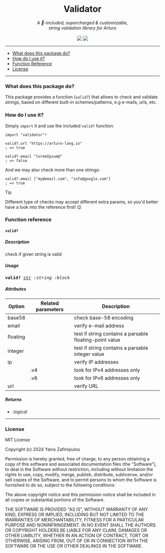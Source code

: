 <h1 align="center">
    Validator
</h1>

<p align="center">
     <i>A 🔋-included, supercharged & customizable,<br>string validation library for Arturo</i> 
     <br><br>
     <img src="https://img.shields.io/github/license/arturo-lang/grafito?style=for-the-badge">
    <img src="https://img.shields.io/badge/language-Arturo-orange.svg?style=for-the-badge">
</p>


--- 
 
<!--ts-->

* [What does this package do?](#what-does-this-package-do)
* [How do I use it?](#how-do-i-use-it)
* [Function Reference](#function-reference)
* [License](#license)   

<!--te-->
 
---

### What does this package do?

This package provides a function (`valid?`) that allows to check and validate strings, based on different built-in schemes/patterns, e.g e-mails, urls, etc.

### How do I use it?

Simply `import` it and use the included `valid?` function:

```red
import "validator"!

valid?.url "https://arturo-lang.io"
; => true

valid?.email "loremIpsum@"
; => false
```

And we may also check more than one strings:

```red
valid?.email ["my@email.com", "info@google.com"]
; => true
```

> [!TIP]
> Different type of checks may accept different extra params, so you'd better have a look into the reference first! 😉


### Function reference

#### `valid?`

##### Description

check if given string is valid

##### Usage

<pre>
<b>valid?</b> <ins>str</ins> <i>:string :block</i>
</pre>

##### Attributes

| Option | Related parameters | Description |
|----|----|----|
| base58 | | check base-58 encoding |
| email | | verify e-mail address | 
| floating | | test if string contains a parsable floating-point value |
| integer | | test if string contains a parsable integer value |
| ip | | verify IP addresses |
| | .v4 | look for IPv4 addresses only |
| | .v6 | look for IPv6 addresses only |
| url | | verify URL |

##### Returns

- *:logical*

<hr/>

### License

MIT License

Copyright (c) 2024 Yanis Zafirópulos

Permission is hereby granted, free of charge, to any person obtaining a copy
of this software and associated documentation files (the "Software"), to deal
in the Software without restriction, including without limitation the rights
to use, copy, modify, merge, publish, distribute, sublicense, and/or sell
copies of the Software, and to permit persons to whom the Software is
furnished to do so, subject to the following conditions:

The above copyright notice and this permission notice shall be included in all
copies or substantial portions of the Software.

THE SOFTWARE IS PROVIDED "AS IS", WITHOUT WARRANTY OF ANY KIND, EXPRESS OR
IMPLIED, INCLUDING BUT NOT LIMITED TO THE WARRANTIES OF MERCHANTABILITY,
FITNESS FOR A PARTICULAR PURPOSE AND NONINFRINGEMENT. IN NO EVENT SHALL THE
AUTHORS OR COPYRIGHT HOLDERS BE LIABLE FOR ANY CLAIM, DAMAGES OR OTHER
LIABILITY, WHETHER IN AN ACTION OF CONTRACT, TORT OR OTHERWISE, ARISING FROM,
OUT OF OR IN CONNECTION WITH THE SOFTWARE OR THE USE OR OTHER DEALINGS IN THE
SOFTWARE.
